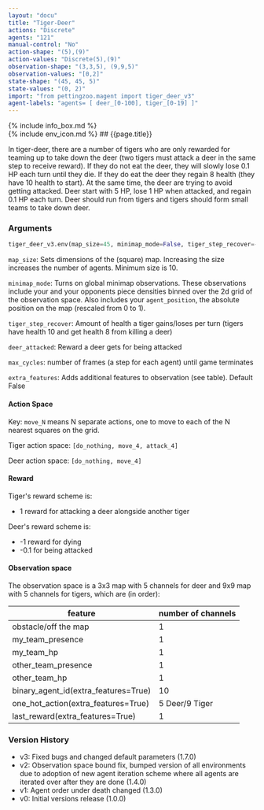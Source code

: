```yaml
---
layout: "docu"
title: "Tiger-Deer"
actions: "Discrete"
agents: "121"
manual-control: "No"
action-shape: "(5),(9)"
action-values: "Discrete(5),(9)"
observation-shape: "(3,3,5), (9,9,5)"
observation-values: "[0,2]"
state-shape: "(45, 45, 5)"
state-values: "(0, 2)"
import: "from pettingzoo.magent import tiger_deer_v3"
agent-labels: "agents= [ deer_[0-100], tiger_[0-19] ]"
---
```


<div class="docu-info" markdown="1">
{% include info_box.md %}
</div>

<div class="docu-content" markdown="1">

<div class="appear_big env-title" markdown="1">
{% include env_icon.md %}
## {{page.title}}
</div>



In tiger-deer, there are a number of tigers who are only rewarded for teaming up to take down the deer (two tigers must attack a deer in the same step to receive reward). If they do not eat the deer, they will slowly lose 0.1 HP each turn until they die. If they do eat the deer they regain 8 health (they have 10 health to start). At the same time, the deer are trying to avoid getting attacked. Deer start with 5 HP, lose 1 HP when attacked, and regain 0.1 HP each turn. Deer should run from tigers and tigers should form small teams to take down deer.

### Arguments

``` python
tiger_deer_v3.env(map_size=45, minimap_mode=False, tiger_step_recover=-0.1, deer_attacked=-0.1, max_cycles=500, extra_features=False)
```

`map_size`: Sets dimensions of the (square) map. Increasing the size increases the number of agents.  Minimum size is 10.

`minimap_mode`: Turns on global minimap observations. These observations include your and your opponents piece densities binned over the 2d grid of the observation space. Also includes your `agent_position`, the absolute position on the map (rescaled from 0 to 1).

`tiger_step_recover`: Amount of health a tiger gains/loses per turn (tigers have health 10 and get health 8 from killing a deer)

`deer_attacked`: Reward a deer gets for being attacked

`max_cycles`:  number of frames (a step for each agent) until game terminates

`extra_features`: Adds additional features to observation (see table). Default False

#### Action Space

Key: `move_N` means N separate actions, one to move to each of the N nearest squares on the grid.

Tiger action space: `[do_nothing, move_4, attack_4]`

Deer action space: `[do_nothing, move_4]`

#### Reward

Tiger's reward scheme is:

* 1 reward for attacking a deer alongside another tiger

Deer's reward scheme is:

* -1 reward for dying
* -0.1 for being attacked

#### Observation space

The observation space is a 3x3 map with 5 channels for deer and 9x9 map with 5 channels for tigers, which are (in order):

feature | number of channels
--- | ---
obstacle/off the map| 1
my_team_presence| 1
my_team_hp| 1
other_team_presence| 1
other_team_hp| 1
binary_agent_id(extra_features=True)| 10
one_hot_action(extra_features=True)| 5 Deer/9 Tiger
last_reward(extra_features=True)| 1



### Version History

* v3: Fixed bugs and changed default parameters (1.7.0)
* v2: Observation space bound fix, bumped version of all environments due to adoption of new agent iteration scheme where all agents are iterated over after they are done (1.4.0)
* v1: Agent order under death changed (1.3.0)
* v0: Initial versions release (1.0.0)
</div>

